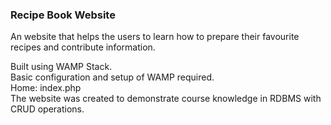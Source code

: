 ### Recipe Book Website
An website that helps the users to learn how to prepare their favourite recipes and contribute information.   

Built using WAMP Stack.   
Basic configuration and setup of WAMP required.   
Home: index.php   
The website was created to demonstrate course knowledge in RDBMS with CRUD operations.   
